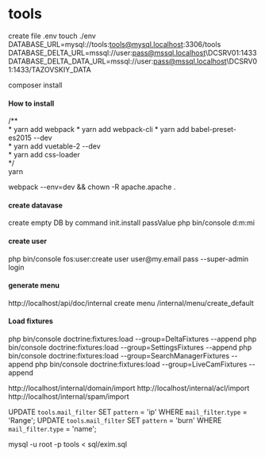 # tools

create file .env
touch ./env
DATABASE_URL=mysql://tools:tools@mysql.localhost:3306/tools
DATABASE_DELTA_URL=mssql://user:pass@mssql.localhost\\DCSRV01:1433
DATABASE_DELTA_DATA_URL=mssql://user:pass@mssql.localhost\\DCSRV01:1433/TAZOVSKIY_DATA

composer install

<h4>How to install</h4>
/**<br>
 * yarn add webpack 
 * yarn add webpack-cli 
 * yarn add babel-preset-es2015 --dev<br>
 * yarn add vuetable-2 --dev<br>
 * yarn add css-loader<br>
 */<br>
yarn

webpack --env=dev && chown -R apache.apache .

<h4>create datavase</h4>
create empty DB by command
init.install passValue
php bin/console d:m:mi

<h4>create user</h4>
php bin/console fos:user:create user user@my.email pass --super-admin
login
<h4>generate menu</h4>
http://localhost/api/doc/internal
create menu /internal/menu/create_default

<h4>Load fixtures</h4>
php bin/console doctrine:fixtures:load --group=DeltaFixtures --append
php bin/console doctrine:fixtures:load --group=SettingsFixtures --append
php bin/console doctrine:fixtures:load --group=SearchManagerFixtures --append
php bin/console doctrine:fixtures:load --group=LiveCamFixtures --append


http://localhost/internal/domain/import
http://localhost/internal/acl/import
http://localhost/internal/spam/import

UPDATE `tools`.`mail_filter` SET `pattern` = 'ip' WHERE `mail_filter`.`type` = 'Range';
UPDATE `tools`.`mail_filter` SET `pattern` = 'burn' WHERE `mail_filter`.`type` = 'name';

mysql -u root -p tools < sql/exim.sql 
